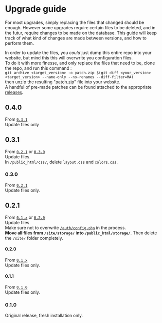 # Upgrade guide

For most upgrades, simply replacing the files that changed should be enough.
However some upgrades require certain files to be deleted, and in the futur, require changes to be made on the database.
This guide will keep track of what kind of changes are made between versions, and how to perform them.

In order to update the files, you _could_ just dump this entire repo into your website, but mind this this will overwrite you configuration files.  
To do it with more finesse, and only replace the files that need to be, clone the repo, and run this command :  
`git archive <target_version> -o patch.zip $(git diff <your_version> <target_version> --name-only --no-renames --diff-filter=MA)`  
then unzip the resulting "patch.zip" file into your website.  
A handful of pre-made patches can be found attached to the appropriate [releases](https://github.com/Estecka/ArtArchive/releases).

## 0.4.0
From [`0.3.1`](#021)  
Update files only

## 0.3.1
From [`0.2.1`](#021) or [`0.3.0`](#030)  
Update files.  
In `/public_html/css/`, delete `layout.css` and `colors.css`.

### 0.3.0
From [`0.2.1`](#021)  
Update files only.  

## 0.2.1
From [`0.1.x`](#010) or [`0.2.0`](#020)  
Update files.  
Make sure not to overwrite [`/auth/config.php`](/auth/config.php) in the process.  
**Move all files from `/site/storage/` into `/public_html/storage/`.** Then delete the `/site/` folder completely.  

#### 0.2.0
From [`0.1.x`](#010)  
Update files only.

#### 0.1.1
From [`0.1.0`](#010)  
Update files only.

### 0.1.0
Original release, fresh installation only.
